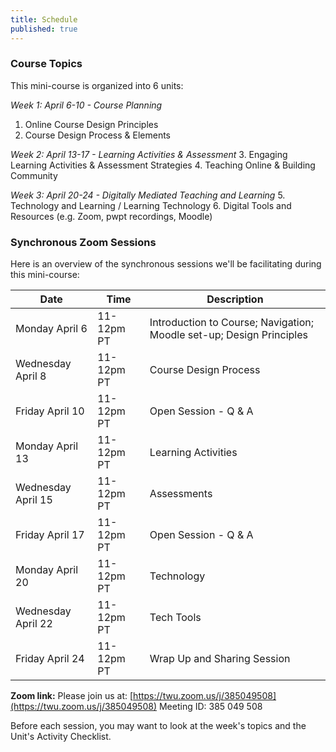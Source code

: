 ```yaml
---
title: Schedule
published: true
---
```


### Course Topics
This mini-course is organized into 6 units:

*Week 1: April 6-10 - Course Planning*
  1. Online Course Design Principles
  2. Course Design Process & Elements

*Week 2: April 13-17 - Learning Activities & Assessment*
  3. Engaging Learning Activities & Assessment Strategies
  4. Teaching Online & Building Community

*Week 3: April 20-24 - Digitally Mediated Teaching and Learning*
 5. Technology and Learning / Learning Technology
 6. Digital Tools and Resources (e.g. Zoom, pwpt recordings, Moodle)


### Synchronous Zoom Sessions
Here is an overview of the synchronous sessions we'll be facilitating during this mini-course:

| Date  | Time   | Description     |
|---------------------|-----------|-----------------------------------------------|
| Monday April 6 | 11-12pm PT| Introduction to Course; Navigation; Moodle set-up; Design Principles   |
| Wednesday April 8   | 11-12pm PT     |   Course Design Process     |
| Friday April 10 | 11-12pm PT| Open Session - Q & A     |
| Monday April 13| 11-12pm PT|  Learning Activities   |
| Wednesday April 15  | 11-12pm PT| Assessments     |
| Friday April 17     | 11-12pm PT| Open Session - Q & A |
| Monday April 20| 11-12pm PT| Technology |
| Wednesday April 22  | 11-12pm PT| Tech Tools|
| Friday April 24   | 11-12pm PT| Wrap Up and Sharing Session |

**Zoom link:**
Please join us at: [https://twu.zoom.us/j/385049508](https://twu.zoom.us/j/385049508)
 Meeting ID: 385 049 508

Before each session, you may want to look at the week's topics and the Unit's Activity Checklist.
